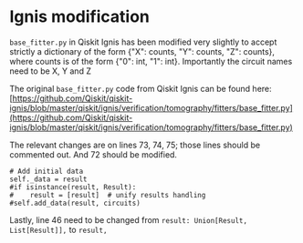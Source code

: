 # Ignis modification

`base_fitter.py` in Qiskit Ignis has been modified very slightly to accept strictly a dictionary of the form {"X": counts, "Y": counts, "Z": counts}, where counts is of the form {"0": int, "1": int}. Importantly the circuit names need to be X, Y and Z

The original `base_fitter.py` code from Qiskit Ignis can be found here: [https://github.com/Qiskit/qiskit-ignis/blob/master/qiskit/ignis/verification/tomography/fitters/base_fitter.py](https://github.com/Qiskit/qiskit-ignis/blob/master/qiskit/ignis/verification/tomography/fitters/base_fitter.py)

The relevant changes are on lines 73, 74, 75; those lines should be commented out. And 72 should be modified. 

```
# Add initial data
self._data = result
#if isinstance(result, Result):
#    result = [result]  # unify results handling
#self.add_data(result, circuits)
```

Lastly, line 46 need to be changed from `result: Union[Result, List[Result]],` to `result,`


